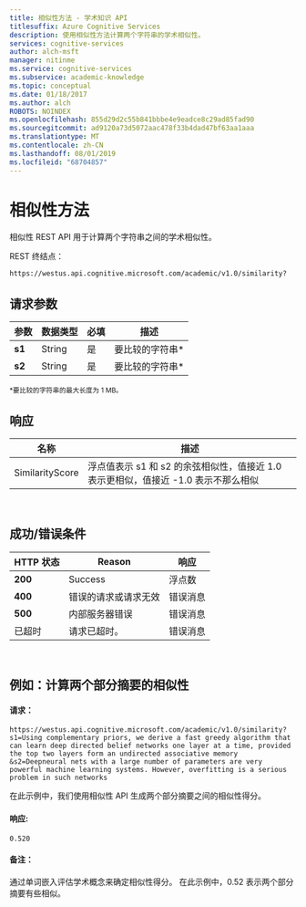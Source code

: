 ```yaml
---
title: 相似性方法 - 学术知识 API
titlesuffix: Azure Cognitive Services
description: 使用相似性方法计算两个字符串的学术相似性。
services: cognitive-services
author: alch-msft
manager: nitinme
ms.service: cognitive-services
ms.subservice: academic-knowledge
ms.topic: conceptual
ms.date: 01/18/2017
ms.author: alch
ROBOTS: NOINDEX
ms.openlocfilehash: 855d29d2c55b841bbbe4e9eadce8c29ad85fad90
ms.sourcegitcommit: ad9120a73d5072aac478f33b4dad47bf63aa1aaa
ms.translationtype: MT
ms.contentlocale: zh-CN
ms.lasthandoff: 08/01/2019
ms.locfileid: "68704857"
---
```

# <a name="similarity-method"></a>相似性方法

相似性 REST API 用于计算两个字符串之间的学术相似性。 
<br>

REST 终结点：
```
https://westus.api.cognitive.microsoft.com/academic/v1.0/similarity?
```

## <a name="request-parameters"></a>请求参数

参数        |数据类型      |必填 | 描述
----------|----------|----------|------------
**s1**        |String   |是  |要比较的字符串*
**s2**        |String   |是  |要比较的字符串*

<sub> *要比较的字符串的最大长度为 1 MB。</sub>
<br>

## <a name="response"></a>响应

名称 | 描述
--------|---------
SimilarityScore        |浮点值表示 s1 和 s2 的余弦相似性，值接近 1.0 表示更相似，值接近 -1.0 表示不那么相似

<br>

## <a name="successerror-conditions"></a>成功/错误条件

HTTP 状态 | Reason | 响应
-----------|----------|--------
**200**         |Success | 浮点数
**400**         | 错误的请求或请求无效 | 错误消息      
**500**         |内部服务器错误 | 错误消息
已超时     | 请求已超时。  | 错误消息

<br>

## <a name="example-calculate-similarity-of-two-partial-abstracts"></a>例如：计算两个部分摘要的相似性
#### <a name="request"></a>请求：
```
https://westus.api.cognitive.microsoft.com/academic/v1.0/similarity?s1=Using complementary priors, we derive a fast greedy algorithm that can learn deep directed belief networks one layer at a time, provided the top two layers form an undirected associative memory
&s2=Deepneural nets with a large number of parameters are very powerful machine learning systems. However, overfitting is a serious problem in such networks
```
在此示例中，我们使用相似性 API 生成两个部分摘要之间的相似性得分。
#### <a name="response"></a>响应:
```
0.520
```
#### <a name="remarks"></a>备注：
通过单词嵌入评估学术概念来确定相似性得分。 在此示例中，0.52 表示两个部分摘要有些相似。
<br>
